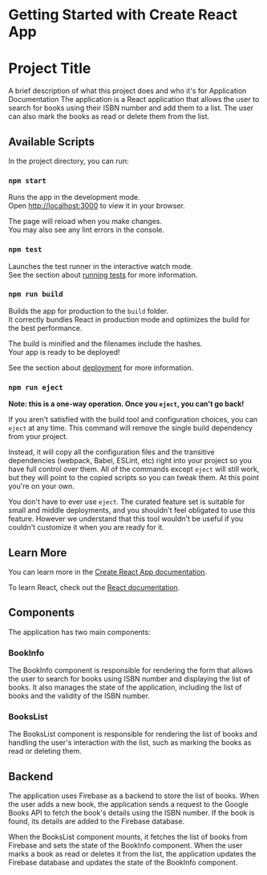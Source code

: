 # Getting Started with Create React App

# Project Title

A brief description of what this project does and who it's for
Application Documentation
The application is a React application that allows the user to search for books using their ISBN number and add them to a list. The user can also mark the books as read or delete them from the list.

## Available Scripts

In the project directory, you can run:

### `npm start`

Runs the app in the development mode.\
Open [http://localhost:3000](http://localhost:3000) to view it in your browser.

The page will reload when you make changes.\
You may also see any lint errors in the console.

### `npm test`

Launches the test runner in the interactive watch mode.\
See the section about [running tests](https://facebook.github.io/create-react-app/docs/running-tests) for more information.

### `npm run build`

Builds the app for production to the `build` folder.\
It correctly bundles React in production mode and optimizes the build for the best performance.

The build is minified and the filenames include the hashes.\
Your app is ready to be deployed!

See the section about [deployment](https://facebook.github.io/create-react-app/docs/deployment) for more information.

### `npm run eject`

**Note: this is a one-way operation. Once you `eject`, you can't go back!**

If you aren't satisfied with the build tool and configuration choices, you can `eject` at any time. This command will remove the single build dependency from your project.

Instead, it will copy all the configuration files and the transitive dependencies (webpack, Babel, ESLint, etc) right into your project so you have full control over them. All of the commands except `eject` will still work, but they will point to the copied scripts so you can tweak them. At this point you're on your own.

You don't have to ever use `eject`. The curated feature set is suitable for small and middle deployments, and you shouldn't feel obligated to use this feature. However we understand that this tool wouldn't be useful if you couldn't customize it when you are ready for it.

## Learn More

You can learn more in the [Create React App documentation](https://facebook.github.io/create-react-app/docs/getting-started).

To learn React, check out the [React documentation](https://reactjs.org/).

## Components
The application has two main components:

### BookInfo
The BookInfo component is responsible for rendering the form that allows the user to search for books using ISBN number and displaying the list of books. It also manages the state of the application, including the list of books and the validity of the ISBN number.

### BooksList
The BooksList component is responsible for rendering the list of books and handling the user's interaction with the list, such as marking the books as read or deleting them.

## Backend
The application uses Firebase as a backend to store the list of books. When the user adds a new book, the application sends a request to the Google Books API to fetch the book's details using the ISBN number. If the book is found, its details are added to the Firebase database.

When the BooksList component mounts, it fetches the list of books from Firebase and sets the state of the BookInfo component. When the user marks a book as read or deletes it from the list, the application updates the Firebase database and updates the state of the BookInfo component.